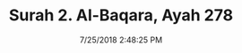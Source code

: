 ---
title       : "Surah 2. Al-Baqara, Ayah 278"
date        : 7/25/2018 2:48:25 PM
draft       : false
type        : "quran"
layout      : "compare"
BookCode    : "CMP"
SurahNumber : "2"
AyahNumber  : "278"
TotalAyah   : "286"
---
